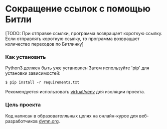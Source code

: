 # Сокращение ссылок с помощью Битли

[TODO: При отправке ссылки, программа возвращает короткую ссылку. Если отправлять короткую ссылку, то программа возвращает количество переходов по Битлинку]

### Как установить 

Python3 должен быть уже установлен
Затем используйте 'pip' для установки зависимостей:

```
$ pip install -r requirements.txt
```

Рекомендуется использовать [virtual/venv](https://docs.python.org/3/library/venv.html) для изоляции проекта.

### Цель проекта

Код написан в образователльных целях на онлайн-курсе для веб-разработчиков [dvmn.org](https://dvmn.org/).
